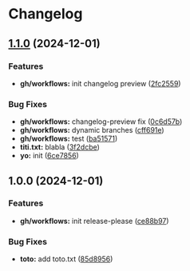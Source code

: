 # Changelog

## [1.1.0](https://github.com/florian-sanders/gh-action-changelog-preview/compare/v1.0.0...v1.1.0) (2024-12-01)


### Features

* **gh/workflows:** init changelog preview ([2fc2559](https://github.com/florian-sanders/gh-action-changelog-preview/commit/2fc25598bf86137eb4af89dfaf3c46acdc88f11a))


### Bug Fixes

* **gh/workflows:** changelog-preview fix ([0c6d57b](https://github.com/florian-sanders/gh-action-changelog-preview/commit/0c6d57bca7bc6ef22ea2a7e5fb2df84abe2aa25a))
* **gh/workflows:** dynamic branches ([cff691e](https://github.com/florian-sanders/gh-action-changelog-preview/commit/cff691e74b80e4d01b9173f4c8a59b0c53ad17ff))
* **gh/workflows:** test ([ba51571](https://github.com/florian-sanders/gh-action-changelog-preview/commit/ba5157167309c631cd1e830645d36df5faacece4))
* **titi.txt:** blabla ([3f2dcbe](https://github.com/florian-sanders/gh-action-changelog-preview/commit/3f2dcbe69374dc17219a2f594f923f82a27aa823))
* **yo:** init ([6ce7856](https://github.com/florian-sanders/gh-action-changelog-preview/commit/6ce78568976c6261884924dc4d8cedca76eec063))

## 1.0.0 (2024-12-01)


### Features

* **gh/workflows:** init release-please ([ce88b97](https://github.com/florian-sanders/gh-action-changelog-preview/commit/ce88b975cbfe87596b92d9f91b775069832d8a59))


### Bug Fixes

* **toto:** add toto.txt ([85d8956](https://github.com/florian-sanders/gh-action-changelog-preview/commit/85d89568d62acd2d0fce16c0ab314619e04d7a46))
